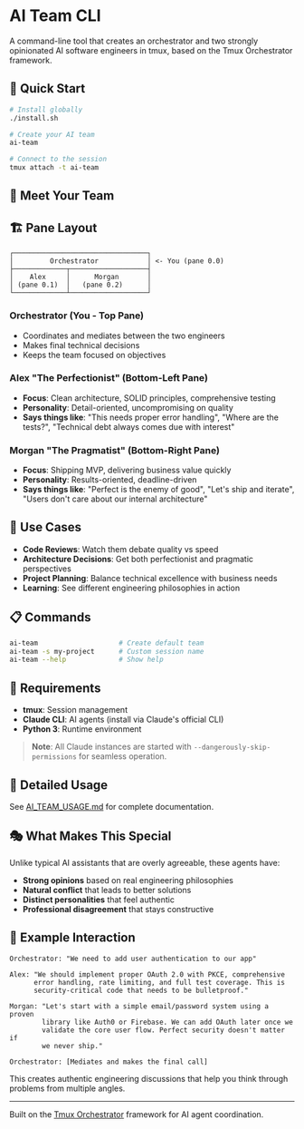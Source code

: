 # AI Team CLI

A command-line tool that creates an orchestrator and two strongly opinionated AI software engineers in tmux, based on the Tmux Orchestrator framework.

## 🚀 Quick Start

```bash
# Install globally
./install.sh

# Create your AI team
ai-team

# Connect to the session
tmux attach -t ai-team
```

## 🤖 Meet Your Team

## 🏗️ Pane Layout

```
┌─────────────────────────────────┐
│         Orchestrator            │ <- You (pane 0.0)
├─────────────┬───────────────────┤
│    Alex     │      Morgan       │
│ (pane 0.1)  │   (pane 0.2)      │
└─────────────┴───────────────────┘
```

### **Orchestrator** (You - Top Pane)
- Coordinates and mediates between the two engineers
- Makes final technical decisions
- Keeps the team focused on objectives

### **Alex "The Perfectionist"** (Bottom-Left Pane)
- **Focus**: Clean architecture, SOLID principles, comprehensive testing
- **Personality**: Detail-oriented, uncompromising on quality
- **Says things like**: "This needs proper error handling", "Where are the tests?", "Technical debt always comes due with interest"

### **Morgan "The Pragmatist"** (Bottom-Right Pane)
- **Focus**: Shipping MVP, delivering business value quickly
- **Personality**: Results-oriented, deadline-driven
- **Says things like**: "Perfect is the enemy of good", "Let's ship and iterate", "Users don't care about our internal architecture"

## 🎯 Use Cases

- **Code Reviews**: Watch them debate quality vs speed
- **Architecture Decisions**: Get both perfectionist and pragmatic perspectives
- **Project Planning**: Balance technical excellence with business needs
- **Learning**: See different engineering philosophies in action

## 📋 Commands

```bash
ai-team                    # Create default team
ai-team -s my-project      # Custom session name
ai-team --help             # Show help
```

## 🔧 Requirements

- **tmux**: Session management
- **Claude CLI**: AI agents (install via Claude's official CLI)
- **Python 3**: Runtime environment

> **Note**: All Claude instances are started with `--dangerously-skip-permissions` for seamless operation.

## 📖 Detailed Usage

See [AI_TEAM_USAGE.md](AI_TEAM_USAGE.md) for complete documentation.

## 🎭 What Makes This Special

Unlike typical AI assistants that are overly agreeable, these agents have:

- **Strong opinions** based on real engineering philosophies
- **Natural conflict** that leads to better solutions
- **Distinct personalities** that feel authentic
- **Professional disagreement** that stays constructive

## 🚧 Example Interaction

```
Orchestrator: "We need to add user authentication to our app"

Alex: "We should implement proper OAuth 2.0 with PKCE, comprehensive
      error handling, rate limiting, and full test coverage. This is
      security-critical code that needs to be bulletproof."

Morgan: "Let's start with a simple email/password system using a proven
        library like Auth0 or Firebase. We can add OAuth later once we
        validate the core user flow. Perfect security doesn't matter if
        we never ship."

Orchestrator: [Mediates and makes the final call]
```

This creates authentic engineering discussions that help you think through problems from multiple angles.

---

Built on the [Tmux Orchestrator](https://github.com/your-repo) framework for AI agent coordination.
